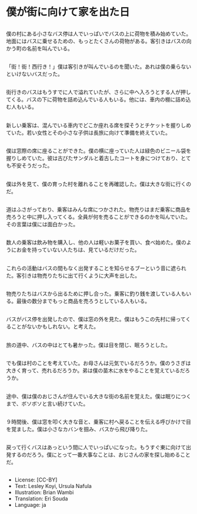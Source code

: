 # 僕が街に向けて家を出た日

##
僕の村にある小さなバス停は人でいっぱいでバスの上に荷物を積み始めていた。地面にはバスに乗せるための、もっとたくさんの荷物がある。客引きはバスの向かう町の名前を叫んでいる。

##
「街！街！西行き！」僕は客引きが叫んでいるのを聞いた。あれは僕の乗らないといけないバスだった。

##
街行きのバスはもうすでに人で溢れていたが、さらに中へ入ろうとする人が押してくる。バスの下に荷物を詰め込んでいる人もいる。他には、車内の棚に詰め込む人もいる。

##
新しい乗客は、混んでいる車内でどこか座れる席を探そうとチケットを握りしめていた。若い女性とその小さな子供は長旅に向けて準備を終えていた。

##
僕は窓際の席に座ることができた。僕の横に座っていた人は緑色のビニール袋を握りしめていた。彼は古びたサンダルと着古したコートを身につけており、とても不安そうだった。

##
僕は外を見て、僕の育った村を離れることを再確認した。僕は大きな街に行くのだ。

##
道はふさがっており、乗客はみんな席につかされた。物売りはまだ乗客に商品を売ろうと中に押し入ってくる。全員が何を売ることができるのかを叫んでいた。その言葉は僕には面白かった。

##
数人の乗客は飲み物を購入し、他の人は軽いお菓子を買い、食べ始めた。僕のようにお金を持っていない人たちは、見ているだけだった。

##
これらの活動はバスの間もなく出発することを知らせるブーという音に遮られた。客引きは物売りたちに出て行くように大声を出した。

##
物売りたちはバスから出るために押し合った。乗客に釣り銭を渡している人もいる。最後の数分までもっと商品を売ろうとしている人もいる。

##
バスがバス停を出発したので、僕は窓の外を見た。僕はもうこの先村に帰ってくることがないかもしれない。と考えた。

##
旅の道中、バスの中はとても暑かった。僕は目を閉じ、眠ろうとした。

##
でも僕は村のことを考えていた。お母さんは元気でいるだろうか。僕のうさぎは大きく育って、売れるだろうか。弟は僕の苗木に水をやることを覚えているだろうか。

##
途中、僕は僕のおじさんが住んでいる大きな街の名前を覚えた。僕は眠りにつくまで、ボソボソと言い続けていた。

##
９時間後、僕は窓を叩く大きな音と、乗客に村へ戻ることを伝える呼びかけで目を覚ました。僕は小さなカバンを掴み、バスから飛び降りた。

##
戻って行くバスはあっという間に人でいっぱいになった。もうすぐ東に向けて出発するのだろう。僕にとって一番大事なことは、おじさんの家を探し始めることだ。

##
* License: [CC-BY]
* Text: Lesley Koyi, Ursula Nafula
* Illustration: Brian Wambi
* Translation: Eri Souda
* Language: ja
